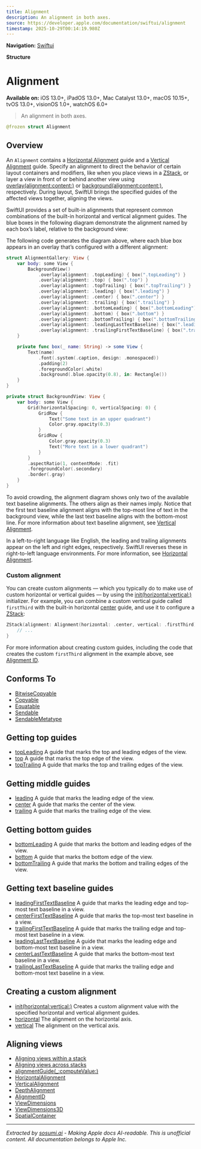 ```yaml
---
title: Alignment
description: An alignment in both axes.
source: https://developer.apple.com/documentation/swiftui/alignment
timestamp: 2025-10-29T00:14:19.980Z
---
```


**Navigation:** [Swiftui](/documentation/swiftui)

**Structure**

# Alignment

**Available on:** iOS 13.0+, iPadOS 13.0+, Mac Catalyst 13.0+, macOS 10.15+, tvOS 13.0+, visionOS 1.0+, watchOS 6.0+

> An alignment in both axes.

```swift
@frozen struct Alignment
```

## Overview

An `Alignment` contains a [Horizontal Alignment](/documentation/swiftui/horizontalalignment) guide and a [Vertical Alignment](/documentation/swiftui/verticalalignment) guide. Specify an alignment to direct the behavior of certain layout containers and modifiers, like when you place views in a [ZStack](/documentation/swiftui/zstack), or layer a view in front of or behind another view using [overlay(alignment:content:)](/documentation/swiftui/view/overlay(alignment:content:)) or [background(alignment:content:)](/documentation/swiftui/view/background(alignment:content:)), respectively. During layout, SwiftUI brings the specified guides of the affected views together, aligning the views.

SwiftUI provides a set of built-in alignments that represent common combinations of the built-in horizontal and vertical alignment guides. The blue boxes in the following diagram demonstrate the alignment named by each box’s label, relative to the background view:



The following code generates the diagram above, where each blue box appears in an overlay that’s configured with a different alignment:

```swift
struct AlignmentGallery: View {
    var body: some View {
        BackgroundView()
            .overlay(alignment: .topLeading) { box(".topLeading") }
            .overlay(alignment: .top) { box(".top") }
            .overlay(alignment: .topTrailing) { box(".topTrailing") }
            .overlay(alignment: .leading) { box(".leading") }
            .overlay(alignment: .center) { box(".center") }
            .overlay(alignment: .trailing) { box(".trailing") }
            .overlay(alignment: .bottomLeading) { box(".bottomLeading") }
            .overlay(alignment: .bottom) { box(".bottom") }
            .overlay(alignment: .bottomTrailing) { box(".bottomTrailing") }
            .overlay(alignment: .leadingLastTextBaseline) { box(".leadingLastTextBaseline") }
            .overlay(alignment: .trailingFirstTextBaseline) { box(".trailingFirstTextBaseline") }
    }

    private func box(_ name: String) -> some View {
        Text(name)
            .font(.system(.caption, design: .monospaced))
            .padding(2)
            .foregroundColor(.white)
            .background(.blue.opacity(0.8), in: Rectangle())
    }
}

private struct BackgroundView: View {
    var body: some View {
        Grid(horizontalSpacing: 0, verticalSpacing: 0) {
            GridRow {
                Text("Some text in an upper quadrant")
                Color.gray.opacity(0.3)
            }
            GridRow {
                Color.gray.opacity(0.3)
                Text("More text in a lower quadrant")
            }
        }
        .aspectRatio(1, contentMode: .fit)
        .foregroundColor(.secondary)
        .border(.gray)
    }
}
```

To avoid crowding, the alignment diagram shows only two of the available text baseline alignments. The others align as their names imply. Notice that the first text baseline alignment aligns with the top-most line of text in the background view, while the last text baseline aligns with the bottom-most line. For more information about text baseline alignment, see [Vertical Alignment](/documentation/swiftui/verticalalignment).

In a left-to-right language like English, the leading and trailing alignments appear on the left and right edges, respectively. SwiftUI reverses these in right-to-left language environments. For more information, see [Horizontal Alignment](/documentation/swiftui/horizontalalignment).

### Custom alignment

You can create custom alignments — which you typically do to make use of custom horizontal or vertical guides — by using the [init(horizontal:vertical:)](/documentation/swiftui/alignment/init(horizontal:vertical:)) initializer. For example, you can combine a custom vertical guide called `firstThird` with the built-in horizontal [center](/documentation/swiftui/horizontalalignment/center) guide, and use it to configure a [ZStack](/documentation/swiftui/zstack):

```swift
ZStack(alignment: Alignment(horizontal: .center, vertical: .firstThird)) {
    // ...
}
```

For more information about creating custom guides, including the code that creates the custom `firstThird` alignment in the example above, see [Alignment ID](/documentation/swiftui/alignmentid).

## Conforms To

- [BitwiseCopyable](/documentation/Swift/BitwiseCopyable)
- [Copyable](/documentation/Swift/Copyable)
- [Equatable](/documentation/Swift/Equatable)
- [Sendable](/documentation/Swift/Sendable)
- [SendableMetatype](/documentation/Swift/SendableMetatype)

## Getting top guides

- [topLeading](/documentation/swiftui/alignment/topleading) A guide that marks the top and leading edges of the view.
- [top](/documentation/swiftui/alignment/top) A guide that marks the top edge of the view.
- [topTrailing](/documentation/swiftui/alignment/toptrailing) A guide that marks the top and trailing edges of the view.

## Getting middle guides

- [leading](/documentation/swiftui/alignment/leading) A guide that marks the leading edge of the view.
- [center](/documentation/swiftui/alignment/center) A guide that marks the center of the view.
- [trailing](/documentation/swiftui/alignment/trailing) A guide that marks the trailing edge of the view.

## Getting bottom guides

- [bottomLeading](/documentation/swiftui/alignment/bottomleading) A guide that marks the bottom and leading edges of the view.
- [bottom](/documentation/swiftui/alignment/bottom) A guide that marks the bottom edge of the view.
- [bottomTrailing](/documentation/swiftui/alignment/bottomtrailing) A guide that marks the bottom and trailing edges of the view.

## Getting text baseline guides

- [leadingFirstTextBaseline](/documentation/swiftui/alignment/leadingfirsttextbaseline) A guide that marks the leading edge and top-most text baseline in a view.
- [centerFirstTextBaseline](/documentation/swiftui/alignment/centerfirsttextbaseline) A guide that marks the top-most text baseline in a view.
- [trailingFirstTextBaseline](/documentation/swiftui/alignment/trailingfirsttextbaseline) A guide that marks the trailing edge and top-most text baseline in a view.
- [leadingLastTextBaseline](/documentation/swiftui/alignment/leadinglasttextbaseline) A guide that marks the leading edge and bottom-most text baseline in a view.
- [centerLastTextBaseline](/documentation/swiftui/alignment/centerlasttextbaseline) A guide that marks the bottom-most text baseline in a view.
- [trailingLastTextBaseline](/documentation/swiftui/alignment/trailinglasttextbaseline) A guide that marks the trailing edge and bottom-most text baseline in a view.

## Creating a custom alignment

- [init(horizontal:vertical:)](/documentation/swiftui/alignment/init(horizontal:vertical:)) Creates a custom alignment value with the specified horizontal and vertical alignment guides.
- [horizontal](/documentation/swiftui/alignment/horizontal) The alignment on the horizontal axis.
- [vertical](/documentation/swiftui/alignment/vertical) The alignment on the vertical axis.

## Aligning views

- [Aligning views within a stack](/documentation/swiftui/aligning-views-within-a-stack)
- [Aligning views across stacks](/documentation/swiftui/aligning-views-across-stacks)
- [alignmentGuide(_:computeValue:)](/documentation/swiftui/view/alignmentguide(_:computevalue:))
- [HorizontalAlignment](/documentation/swiftui/horizontalalignment)
- [VerticalAlignment](/documentation/swiftui/verticalalignment)
- [DepthAlignment](/documentation/swiftui/depthalignment)
- [AlignmentID](/documentation/swiftui/alignmentid)
- [ViewDimensions](/documentation/swiftui/viewdimensions)
- [ViewDimensions3D](/documentation/swiftui/viewdimensions3d)
- [SpatialContainer](/documentation/swiftui/spatialcontainer)

---

*Extracted by [sosumi.ai](https://sosumi.ai) - Making Apple docs AI-readable.*
*This is unofficial content. All documentation belongs to Apple Inc.*
